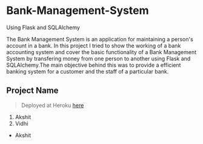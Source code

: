 # Bank-Management-System
Using Flask and SQLAlchemy

The Bank Management System is an application for maintaining a person's account in a bank. In this project I tried to show the working of a bank accounting system and cover the basic functionality of a Bank Management System by transfering money from one person to another using Flask and SQLAlchemy.The main objective behind this was to provide a efficient banking system for a customer and the staff of a particular bank.


## Project Name
> Deployed at Heroku [here](https://banking-system-vidhi.herokuapp.com) 
1. Akshit
2. Vidhi
* Akshit
